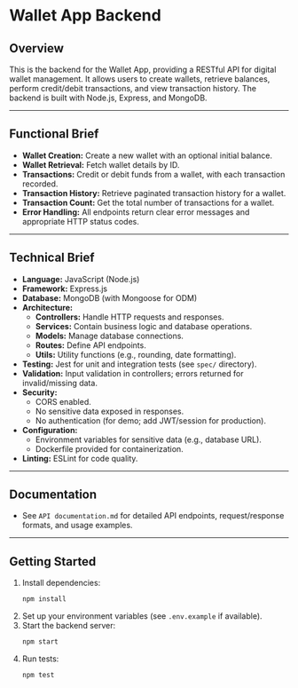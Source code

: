 # Wallet App Backend

## Overview
This is the backend for the Wallet App, providing a RESTful API for digital wallet management. It allows users to create wallets, retrieve balances, perform credit/debit transactions, and view transaction history. The backend is built with Node.js, Express, and MongoDB.

---

## Functional Brief
- **Wallet Creation:** Create a new wallet with an optional initial balance.
- **Wallet Retrieval:** Fetch wallet details by ID.
- **Transactions:** Credit or debit funds from a wallet, with each transaction recorded.
- **Transaction History:** Retrieve paginated transaction history for a wallet.
- **Transaction Count:** Get the total number of transactions for a wallet.
- **Error Handling:** All endpoints return clear error messages and appropriate HTTP status codes.

---

## Technical Brief
- **Language:** JavaScript (Node.js)
- **Framework:** Express.js
- **Database:** MongoDB (with Mongoose for ODM)
- **Architecture:**
  - **Controllers:** Handle HTTP requests and responses.
  - **Services:** Contain business logic and database operations.
  - **Models:** Manage database connections.
  - **Routes:** Define API endpoints.
  - **Utils:** Utility functions (e.g., rounding, date formatting).
- **Testing:** Jest for unit and integration tests (see `spec/` directory).
- **Validation:** Input validation in controllers; errors returned for invalid/missing data.
- **Security:**
  - CORS enabled.
  - No sensitive data exposed in responses.
  - No authentication (for demo; add JWT/session for production).
- **Configuration:**
  - Environment variables for sensitive data (e.g., database URL).
  - Dockerfile provided for containerization.
- **Linting:** ESLint for code quality.

---

## Documentation
- See `API documentation.md` for detailed API endpoints, request/response formats, and usage examples.

---

## Getting Started
1. Install dependencies:
   ```sh
   npm install
   ```
2. Set up your environment variables (see `.env.example` if available).
3. Start the backend server:
   ```sh
   npm start
   ```
4. Run tests:
   ```sh
   npm test
   ```
